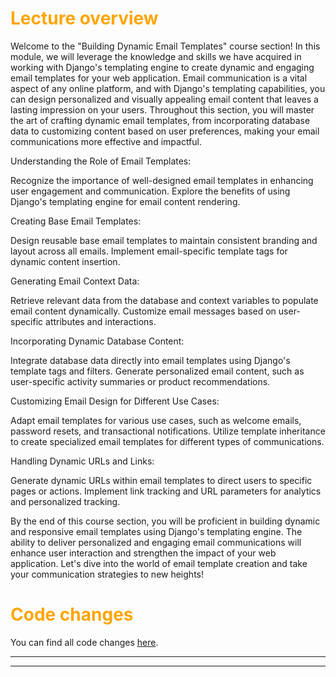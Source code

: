 # <span style="color:orange">Lecture overview</span>

Welcome to the "Building Dynamic Email Templates" course section! In this module, we will leverage the knowledge and skills we have acquired in working with Django's templating engine to create dynamic and engaging email templates for your web application. Email communication is a vital aspect of any online platform, and with Django's templating capabilities, you can design personalized and visually appealing email content that leaves a lasting impression on your users. Throughout this section, you will master the art of crafting dynamic email templates, from incorporating database data to customizing content based on user preferences, making your email communications more effective and impactful.

Understanding the Role of Email Templates:

Recognize the importance of well-designed email templates in enhancing user engagement and communication.
Explore the benefits of using Django's templating engine for email content rendering.

Creating Base Email Templates:

Design reusable base email templates to maintain consistent branding and layout across all emails.
Implement email-specific template tags for dynamic content insertion.

Generating Email Context Data:

Retrieve relevant data from the database and context variables to populate email content dynamically.
Customize email messages based on user-specific attributes and interactions.

Incorporating Dynamic Database Content:

Integrate database data directly into email templates using Django's template tags and filters.
Generate personalized email content, such as user-specific activity summaries or product recommendations.

Customizing Email Design for Different Use Cases:

Adapt email templates for various use cases, such as welcome emails, password resets, and transactional notifications.
Utilize template inheritance to create specialized email templates for different types of communications.

Handling Dynamic URLs and Links:

Generate dynamic URLs within email templates to direct users to specific pages or actions.
Implement link tracking and URL parameters for analytics and personalized tracking.

By the end of this course section, you will be proficient in building dynamic and responsive email templates using Django's templating engine. The ability to deliver personalized and engaging email communications will enhance user interaction and strengthen the impact of your web application. Let's dive into the world of email template creation and take your communication strategies to new heights!

# <span style="color:orange">Code changes</span>

You can find all code changes [here](https://github.com/bobby-didcoding/build-and-deploy-dockerised-django-app-handbook/pull/16/files).


***
***